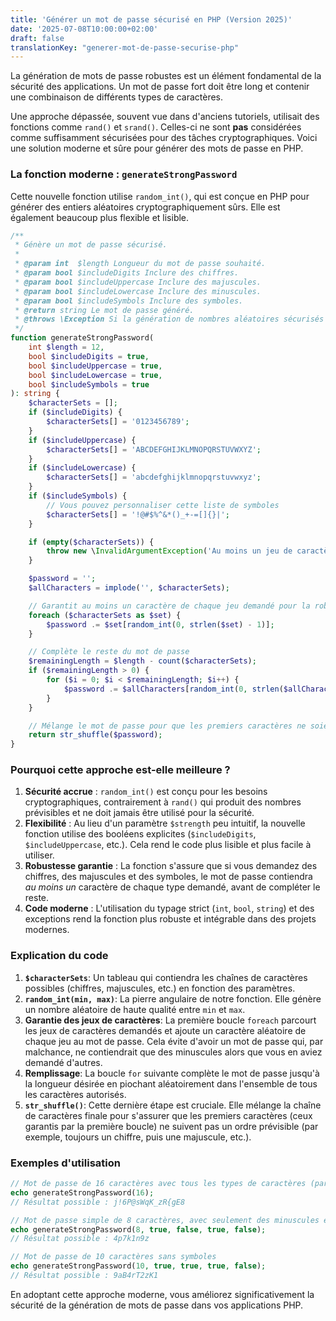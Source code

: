 ```yaml
---
title: 'Générer un mot de passe sécurisé en PHP (Version 2025)'
date: '2025-07-08T10:00:00+02:00'
draft: false
translationKey: "generer-mot-de-passe-securise-php"
---
```


La génération de mots de passe robustes est un élément fondamental de la sécurité des applications. Un mot de passe fort doit être long et contenir une combinaison de différents types de caractères.

Une approche dépassée, souvent vue dans d'anciens tutoriels, utilisait des fonctions comme `rand()` et `srand()`. Celles-ci ne sont **pas** considérées comme suffisamment sécurisées pour des tâches cryptographiques. Voici une solution moderne et sûre pour générer des mots de passe en PHP.

### La fonction moderne : `generateStrongPassword`

Cette nouvelle fonction utilise `random_int()`, qui est conçue en PHP pour générer des entiers aléatoires cryptographiquement sûrs. Elle est également beaucoup plus flexible et lisible.

```php
/**
 * Génère un mot de passe sécurisé.
 *
 * @param int  $length Longueur du mot de passe souhaité.
 * @param bool $includeDigits Inclure des chiffres.
 * @param bool $includeUppercase Inclure des majuscules.
 * @param bool $includeLowercase Inclure des minuscules.
 * @param bool $includeSymbols Inclure des symboles.
 * @return string Le mot de passe généré.
 * @throws \Exception Si la génération de nombres aléatoires sécurisés échoue.
 */
function generateStrongPassword(
    int $length = 12,
    bool $includeDigits = true,
    bool $includeUppercase = true,
    bool $includeLowercase = true,
    bool $includeSymbols = true
): string {
    $characterSets = [];
    if ($includeDigits) {
        $characterSets[] = '0123456789';
    }
    if ($includeUppercase) {
        $characterSets[] = 'ABCDEFGHIJKLMNOPQRSTUVWXYZ';
    }
    if ($includeLowercase) {
        $characterSets[] = 'abcdefghijklmnopqrstuvwxyz';
    }
    if ($includeSymbols) {
        // Vous pouvez personnaliser cette liste de symboles
        $characterSets[] = '!@#$%^&*()_+-=[]{}|';
    }

    if (empty($characterSets)) {
        throw new \InvalidArgumentException('Au moins un jeu de caractères doit être sélectionné.');
    }

    $password = '';
    $allCharacters = implode('', $characterSets);

    // Garantit au moins un caractère de chaque jeu demandé pour la robustesse
    foreach ($characterSets as $set) {
        $password .= $set[random_int(0, strlen($set) - 1)];
    }

    // Complète le reste du mot de passe
    $remainingLength = $length - count($characterSets);
    if ($remainingLength > 0) {
        for ($i = 0; $i < $remainingLength; $i++) {
            $password .= $allCharacters[random_int(0, strlen($allCharacters) - 1)];
        }
    }

    // Mélange le mot de passe pour que les premiers caractères ne soient pas prévisibles
    return str_shuffle($password);
}
```

### Pourquoi cette approche est-elle meilleure ?

1.  **Sécurité accrue** : `random_int()` est conçu pour les besoins cryptographiques, contrairement à `rand()` qui produit des nombres prévisibles et ne doit jamais être utilisé pour la sécurité.
2.  **Flexibilité** : Au lieu d'un paramètre `$strength` peu intuitif, la nouvelle fonction utilise des booléens explicites (`$includeDigits`, `$includeUppercase`, etc.). Cela rend le code plus lisible et plus facile à utiliser.
3.  **Robustesse garantie** : La fonction s'assure que si vous demandez des chiffres, des majuscules et des symboles, le mot de passe contiendra *au moins un* caractère de chaque type demandé, avant de compléter le reste.
4.  **Code moderne** : L'utilisation du typage strict (`int`, `bool`, `string`) et des exceptions rend la fonction plus robuste et intégrable dans des projets modernes.

### Explication du code

1.  **`$characterSets`**: Un tableau qui contiendra les chaînes de caractères possibles (chiffres, majuscules, etc.) en fonction des paramètres.
2.  **`random_int(min, max)`**: La pierre angulaire de notre fonction. Elle génère un nombre aléatoire de haute qualité entre `min` et `max`.
3.  **Garantie des jeux de caractères**: La première boucle `foreach` parcourt les jeux de caractères demandés et ajoute un caractère aléatoire de chaque jeu au mot de passe. Cela évite d'avoir un mot de passe qui, par malchance, ne contiendrait que des minuscules alors que vous en aviez demandé d'autres.
4.  **Remplissage**: La boucle `for` suivante complète le mot de passe jusqu'à la longueur désirée en piochant aléatoirement dans l'ensemble de tous les caractères autorisés.
5.  **`str_shuffle()`**: Cette dernière étape est cruciale. Elle mélange la chaîne de caractères finale pour s'assurer que les premiers caractères (ceux garantis par la première boucle) ne suivent pas un ordre prévisible (par exemple, toujours un chiffre, puis une majuscule, etc.).

### Exemples d'utilisation

```php
// Mot de passe de 16 caractères avec tous les types de caractères (par défaut)
echo generateStrongPassword(16);
// Résultat possible : j!6P@sWqK_zR{gE8

// Mot de passe simple de 8 caractères, avec seulement des minuscules et des chiffres
echo generateStrongPassword(8, true, false, true, false);
// Résultat possible : 4p7k1n9z

// Mot de passe de 10 caractères sans symboles
echo generateStrongPassword(10, true, true, true, false);
// Résultat possible : 9aB4rT2zK1
```

En adoptant cette approche moderne, vous améliorez significativement la sécurité de la génération de mots de passe dans vos applications PHP.
